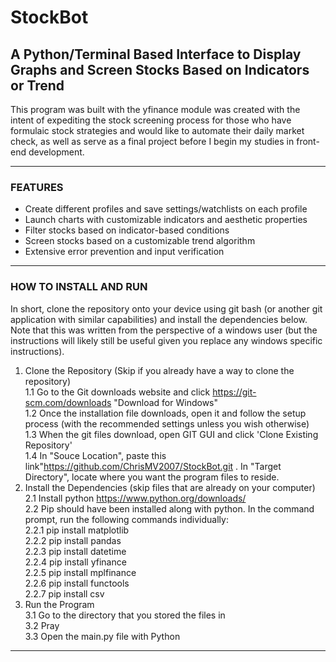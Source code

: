 # StockBot

## A Python/Terminal Based Interface to Display Graphs and Screen Stocks Based on Indicators or Trend

This program was built with the yfinance module was created with the intent of expediting the stock screening process for those who have formulaic stock strategies and would like to automate their daily market check, as well as serve as a final project before I begin my studies in front-end development.

<hr />

### FEATURES
- Create different profiles and save settings/watchlists on each profile
- Launch charts with customizable indicators and aesthetic properties
- Filter stocks based on indicator-based conditions
- Screen stocks based on a customizable trend algorithm
- Extensive error prevention and input verification

<hr />

### HOW TO INSTALL AND RUN
In short, clone the repository onto your device using git bash (or another git application with similar capabilities) and install the dependencies below. Note that this was written from the perspective of a windows user (but the instructions will likely still be useful given you replace any windows specific instructions).
1. Clone the Repository (Skip if you already have a way to clone the repository)<br/>
  1.1 Go to the Git downloads website and click https://git-scm.com/downloads "Download for Windows"<br/>
  1.2 Once the installation file downloads, open it and follow the setup process (with the recommended settings unless you wish otherwise)<br/>
  1.3 When the git files download, open GIT GUI and click 'Clone Existing Repository'<br/>
  1.4 In "Souce Location", paste this link"https://github.com/ChrisMV2007/StockBot.git . In "Target Directory", locate where you want the program files to reside.<br/>
2. Install the Dependencies (skip files that are already on your computer)<br/>
  2.1 Install python https://www.python.org/downloads/<br/>
  2.2 Pip should have been installed along with python. In the command prompt, run the following commands individually:<br/>
      2.2.1 pip install matplotlib<br/>
      2.2.2 pip install pandas<br/>
      2.2.3 pip install datetime<br/>
      2.2.4 pip install yfinance<br/>
      2.2.5 pip install mplfinance<br/>
      2.2.6 pip install functools<br/>
      2.2.7 pip install csv<br/>
3. Run the Program<br/>
  3.1 Go to the directory that you stored the files in<br/>
  3.2 Pray<br/>
  3.3 Open the main.py file with Python<br/>

<hr />



